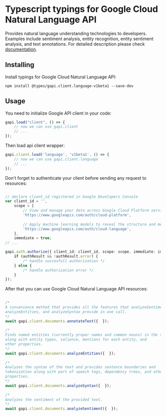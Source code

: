 # Typescript typings for Google Cloud Natural Language API
Provides natural language understanding technologies to developers. Examples include sentiment analysis, entity recognition, entity sentiment analysis, and text annotations.
For detailed description please check [documentation](https://cloud.google.com/natural-language/).

## Installing

Install typings for Google Cloud Natural Language API:
```
npm install @types/gapi.client.language-v1beta1 --save-dev
```

## Usage

You need to initialize Google API client in your code:
```typescript
gapi.load("client", () => { 
    // now we can use gapi.client
    // ... 
});
```

Then load api client wrapper:
```typescript
gapi.client.load('language', 'v1beta1', () => {
    // now we can use gapi.client.language
    // ... 
});
```

Don't forget to authenticate your client before sending any request to resources:
```typescript

// declare client_id registered in Google Developers Console
var client_id = '',
    scope = [     
        // View and manage your data across Google Cloud Platform services
        'https://www.googleapis.com/auth/cloud-platform',
    
        // Apply machine learning models to reveal the structure and meaning of text
        'https://www.googleapis.com/auth/cloud-language',
    ],
    immediate = true;
// ...

gapi.auth.authorize({ client_id: client_id, scope: scope, immediate: immediate }, authResult => {
    if (authResult && !authResult.error) {
        /* handle succesfull authorization */
    } else {
        /* handle authorization error */
    }
});            
```

After that you can use Google Cloud Natural Language API resources:

```typescript 
    
/* 
A convenience method that provides all the features that analyzeSentiment,
analyzeEntities, and analyzeSyntax provide in one call.  
*/
await gapi.client.documents.annotateText({  }); 
    
/* 
Finds named entities (currently proper names and common nouns) in the text
along with entity types, salience, mentions for each entity, and
other properties.  
*/
await gapi.client.documents.analyzeEntities({  }); 
    
/* 
Analyzes the syntax of the text and provides sentence boundaries and
tokenization along with part of speech tags, dependency trees, and other
properties.  
*/
await gapi.client.documents.analyzeSyntax({  }); 
    
/* 
Analyzes the sentiment of the provided text.  
*/
await gapi.client.documents.analyzeSentiment({  });
```